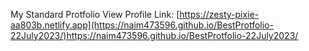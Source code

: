 My Standard Protfolio
View Profile Link:
[https://zesty-pixie-aa803b.netlify.app](https://naim473596.github.io/BestProtfolio-22July2023/)https://naim473596.github.io/BestProtfolio-22July2023/
